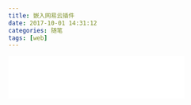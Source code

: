 ```yaml
---
title: 嵌入网易云插件
date: 2017-10-01 14:31:12
categories: 随笔
tags: [web] 
---
```


<iframe frameborder="no" border="0" marginwidth="0" marginheight="0" width=355 height=86 src="//music.163.com/outchain/player?type=2&id=28411368&auto=1&height=66"></iframe>





